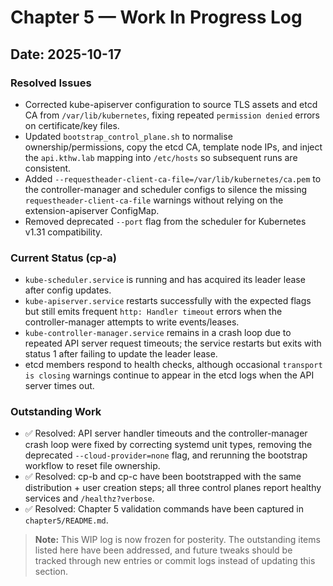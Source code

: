 # Chapter 5 — Work In Progress Log

## Date: 2025-10-17

### Resolved Issues
- Corrected kube-apiserver configuration to source TLS assets and etcd CA from `/var/lib/kubernetes`, fixing repeated `permission denied` errors on certificate/key files.
- Updated `bootstrap_control_plane.sh` to normalise ownership/permissions, copy the etcd CA, template node IPs, and inject the `api.kthw.lab` mapping into `/etc/hosts` so subsequent runs are consistent.
- Added `--requestheader-client-ca-file=/var/lib/kubernetes/ca.pem` to the controller-manager and scheduler configs to silence the missing `requestheader-client-ca-file` warnings without relying on the extension-apiserver ConfigMap.
- Removed deprecated `--port` flag from the scheduler for Kubernetes v1.31 compatibility.

### Current Status (cp-a)
- `kube-scheduler.service` is running and has acquired its leader lease after config updates.
- `kube-apiserver.service` restarts successfully with the expected flags but still emits frequent `http: Handler timeout` errors when the controller-manager attempts to write events/leases.
- `kube-controller-manager.service` remains in a crash loop due to repeated API server request timeouts; the service restarts but exits with status 1 after failing to update the leader lease.
- etcd members respond to health checks, although occasional `transport is closing` warnings continue to appear in the etcd logs when the API server times out.

### Outstanding Work
- ✅ Resolved: API server handler timeouts and the controller-manager crash loop were fixed by correcting systemd unit types, removing the deprecated `--cloud-provider=none` flag, and rerunning the bootstrap workflow to reset file ownership.
- ✅ Resolved: cp-b and cp-c have been bootstrapped with the same distribution + user creation steps; all three control planes report healthy services and `/healthz?verbose`.
- ✅ Resolved: Chapter 5 validation commands have been captured in `chapter5/README.md`.

> **Note:** This WIP log is now frozen for posterity. The outstanding items listed here have been addressed, and future tweaks should be tracked through new entries or commit logs instead of updating this section.
